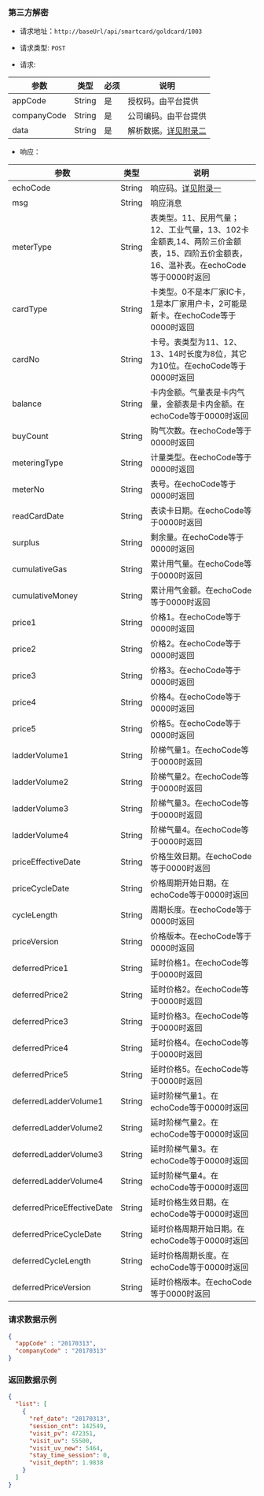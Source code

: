 ### 第三方解密

- 请求地址：` http://baseUrl/api/smartcard/goldcard/1003 `

- 请求类型:  `POST`

- 请求:


| 参数        | 类型   | 必须 | 说明                                      |
| ----------- | ------ | ---- | ----------------------------------------- |
| appCode     | String | 是   | 授权码。由平台提供                        |
| companyCode | String | 是   | 公司编码。由平台提供                      |
| data        | String | 是   | 解析数据。[详见附录二](./appendix_two.md) |

- 响应：

| 参数                       | 类型   | 说明                                                                                                                             |
| -------------------------- | ------ | -------------------------------------------------------------------------------------------------------------------------------- |
| echoCode                   | String | 响应码。[详见附录一](./appendix.md)                                                                                              |
| msg                        | String | 响应消息                                                                                                                         |
| meterType                  | String | 表类型。11、民用气量；12、工业气量，13、102卡金额表,14、两阶三价金额表，15、四阶五价金额表，16、温补表。在echoCode等于0000时返回 |
| cardType                   | String | 卡类型。0不是本厂家IC卡，1是本厂家用户卡，2可能是新卡。在echoCode等于0000时返回                                                  |
| cardNo                     | String | 卡号。表类型为11、12、13、14时长度为8位，其它为10位。在echoCode等于0000时返回                                                    |
| balance                    | String | 卡内金额。气量表是卡内气量，金额表是卡内金额。在echoCode等于0000时返回                                                           |
| buyCount                   | String | 购气次数。在echoCode等于0000时返回                                                                                               |
| meteringType               | String | 计量类型。在echoCode等于0000时返回                                                                                               |
| meterNo                    | String | 表号。在echoCode等于0000时返回                                                                                                   |
| readCardDate               | String | 表读卡日期。在echoCode等于0000时返回                                                                                             |
| surplus                    | String | 剩余量。在echoCode等于0000时返回                                                                                                 |
| cumulativeGas              | String | 累计用气量。在echoCode等于0000时返回                                                                                             |
| cumulativeMoney            | String | 累计用气金额。在echoCode等于0000时返回                                                                                           |
| price1                     | String | 价格1。在echoCode等于0000时返回                                                                                                  |
| price2                     | String | 价格2。在echoCode等于0000时返回                                                                                                  |
| price3                     | String | 价格3。在echoCode等于0000时返回                                                                                                  |
| price4                     | String | 价格4。在echoCode等于0000时返回                                                                                                  |
| price5                     | String | 价格5。在echoCode等于0000时返回                                                                                                  |
| ladderVolume1              | String | 阶梯气量1。在echoCode等于0000时返回                                                                                              |
| ladderVolume2              | String | 阶梯气量2。在echoCode等于0000时返回                                                                                              |
| ladderVolume3              | String | 阶梯气量3。在echoCode等于0000时返回                                                                                              |
| ladderVolume4              | String | 阶梯气量4。在echoCode等于0000时返回                                                                                              |
| priceEffectiveDate         | String | 价格生效日期。在echoCode等于0000时返回                                                                                           |
| priceCycleDate             | String | 价格周期开始日期。在echoCode等于0000时返回                                                                                       |
| cycleLength                | String | 周期长度。在echoCode等于0000时返回                                                                                               |
| priceVersion               | String | 价格版本。在echoCode等于0000时返回                                                                                               |
| deferredPrice1             | String | 延时价格1。在echoCode等于0000时返回                                                                                              |
| deferredPrice2             | String | 延时价格2。在echoCode等于0000时返回                                                                                              |
| deferredPrice3             | String | 延时价格3。在echoCode等于0000时返回                                                                                              |
| deferredPrice4             | String | 延时价格4。在echoCode等于0000时返回                                                                                              |
| deferredPrice5             | String | 延时价格5。在echoCode等于0000时返回                                                                                              |
| deferredLadderVolume1      | String | 延时阶梯气量1。在echoCode等于0000时返回                                                                                          |
| deferredLadderVolume2      | String | 延时阶梯气量2。在echoCode等于0000时返回                                                                                          |
| deferredLadderVolume3      | String | 延时阶梯气量3。在echoCode等于0000时返回                                                                                          |
| deferredLadderVolume4      | String | 延时阶梯气量4。在echoCode等于0000时返回                                                                                          |
| deferredPriceEffectiveDate | String | 延时价格生效日期。在echoCode等于0000时返回                                                                                       |
| deferredPriceCycleDate     | String | 延时价格周期开始日期。在echoCode等于0000时返回                                                                                   |
| deferredCycleLength        | String | 延时价格周期长度。在echoCode等于0000时返回                                                                                       |
| deferredPriceVersion       | String | 延时价格版本。在echoCode等于0000时返回                                                                                           |

### 请求数据示例

```json
{
  "appCode" : "20170313",
  "companyCode" : "20170313"
}
```

### 返回数据示例

```json
{
  "list": [
    {
      "ref_date": "20170313",
      "session_cnt": 142549,
      "visit_pv": 472351,
      "visit_uv": 55500,
      "visit_uv_new": 5464,
      "stay_time_session": 0,
      "visit_depth": 1.9838
    }
  ]
}
```